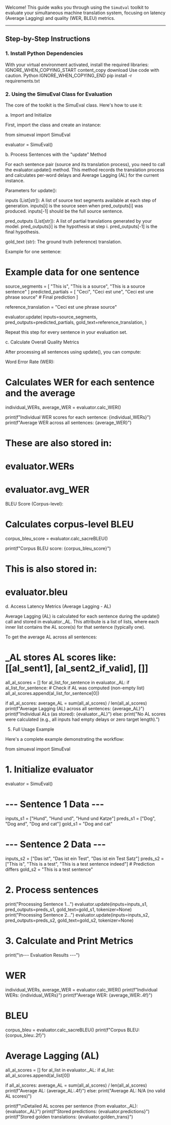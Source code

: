 Welcome! This guide walks you through using the `SimuEval` toolkit to evaluate your simultaneous machine translation system, focusing on latency (Average Lagging) and quality (WER, BLEU) metrics.

---

## Step-by-Step Instructions

### 1. Install Python Dependencies

With your virtual environment activated, install the required libraries:
IGNORE_WHEN_COPYING_START
content_copy
download
Use code with caution.
Python
IGNORE_WHEN_COPYING_END
pip install -r requirements.txt


### 2. Using the SimuEval Class for Evaluation

The core of the toolkit is the SimuEval class. Here's how to use it:

a. Import and Initialize

First, import the class and create an instance:

from simueval import SimuEval

evaluator = SimuEval()

b. Process Sentences with the "update" Method

For each sentence pair (source and its translation process), you need to call the evaluator.update() method. This method records the translation process and calculates per-word delays and Average Lagging (AL) for the current instance.

Parameters for update():

inputs (List[str]): A list of source text segments available at each step of generation. inputs[i] is the source seen when pred_outputs[i] was produced. inputs[-1] should be the full source sentence.

pred_outputs (List[str]): A list of partial translations generated by your model. pred_outputs[i] is the hypothesis at step i. pred_outputs[-1] is the final hypothesis.

gold_text (str): The ground truth (reference) translation.

Example for one sentence:

# Example data for one sentence
source_segments = [
    "This is",
    "This is a source",
    "This is a source sentence"
]
predicted_partials = [
    "Ceci",
    "Ceci est une",
    "Ceci est une phrase source"  # Final prediction
]

reference_translation = "Ceci est une phrase source"

evaluator.update(
    inputs=source_segments,
    pred_outputs=predicted_partials,
    gold_text=reference_translation,
)


Repeat this step for every sentence in your evaluation set.

c. Calculate Overall Quality Metrics

After processing all sentences using update(), you can compute:

Word Error Rate (WER):

# Calculates WER for each sentence and the average
individual_WERs, average_WER = evaluator.calc_WER()

print(f"Individual WER scores for each sentence: {individual_WERs}")
print(f"Average WER across all sentences: {average_WER}")

# These are also stored in:
# evaluator.WERs
# evaluator.avg_WER

BLEU Score (Corpus-level):

# Calculates corpus-level BLEU
corpus_bleu_score = evaluator.calc_sacreBLEU()

print(f"Corpus BLEU score: {corpus_bleu_score}")

# This is also stored in:
# evaluator.bleu

d. Access Latency Metrics (Average Lagging - AL)

Average Lagging (AL) is calculated for each sentence during the update() call and stored in evaluator._AL. This attribute is a list of lists, where each inner list contains the AL score(s) for that sentence (typically one).

To get the average AL across all sentences:

# _AL stores AL scores like: [[al_sent1], [al_sent2_if_valid], []]
all_al_scores = []
for al_list_for_sentence in evaluator._AL:
    if al_list_for_sentence:  # Check if AL was computed (non-empty list)
        all_al_scores.append(al_list_for_sentence[0])

if all_al_scores:
    average_AL = sum(all_al_scores) / len(all_al_scores)
    print(f"Average Lagging (AL) across all sentences: {average_AL}")
    print(f"Individual ALs (as stored): {evaluator._AL}")
else:
    print("No AL scores were calculated (e.g., all inputs had empty delays or zero target length).")

5. Full Usage Example

Here's a complete example demonstrating the workflow:

from simueval import SimuEval

# 1. Initialize evaluator
evaluator = SimuEval()

# --- Sentence 1 Data ---
inputs_s1 = ["Hund", "Hund und", "Hund und Katze"]
preds_s1 = ["Dog", "Dog and", "Dog and cat"]
gold_s1 = "Dog and cat"

# --- Sentence 2 Data ---
inputs_s2 = ["Das ist", "Das ist ein Test", "Das ist ein Test Satz"]
preds_s2 = ["This is", "This is a test", "This is a test sentence indeed"] # Prediction differs
gold_s2 = "This is a test sentence"

# 2. Process sentences
print("Processing Sentence 1...")
evaluator.update(inputs=inputs_s1, pred_outputs=preds_s1, gold_text=gold_s1, tokenizer=None)
print("Processing Sentence 2...")
evaluator.update(inputs=inputs_s2, pred_outputs=preds_s2, gold_text=gold_s2, tokenizer=None)

# 3. Calculate and Print Metrics
print("\n--- Evaluation Results ---")

# WER
individual_WERs, average_WER = evaluator.calc_WER()
print(f"Individual WERs: {individual_WERs}")
print(f"Average WER: {average_WER:.4f}")

# BLEU
corpus_bleu = evaluator.calc_sacreBLEU()
print(f"Corpus BLEU: {corpus_bleu:.2f}")

# Average Lagging (AL)
all_al_scores = []
for al_list in evaluator._AL:
    if al_list:
        all_al_scores.append(al_list[0])

if all_al_scores:
    average_AL = sum(all_al_scores) / len(all_al_scores)
    print(f"Average AL: {average_AL:.4f}")
else:
    print("Average AL: N/A (no valid AL scores)")

print(f"\nDetailed AL scores per sentence (from evaluator._AL): {evaluator._AL}")
print(f"Stored predictions: {evaluator.predictions}")
print(f"Stored golden translations: {evaluator.golden_trans}")